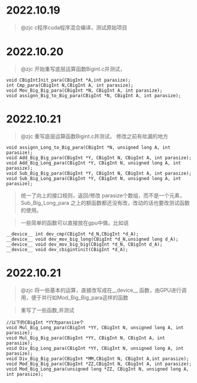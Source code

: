 # 2022.10.19
> @zjc c程序cuda程序混合编译，测试原始项目

# 2022.10.20 
> @zjc 开始重写底层运算函数Bigint.c并测试，  
```
void CBigIntInit_para(CBigInt *A,int parasize);
int Cmp_para(CBigInt N,CBigInt A, int parasize);
void Mov_Big_Big_para(CBigInt *N, CBigInt A, int parasize);
void assignn_Big_to_Big_para(CBigInt *N, CBigInt A, int parasize);
```

# 2022.10.21
> @zjc 重写底层运算函数Bigint.c并测试， 修改之前有纰漏的地方
```
void assignn_Long_to_Big_para(CBigInt *N, unsigned long A, int parasize);
void Add_Big_Big_para(CBigInt *Y, CBigInt N, CBigInt A, int parasize);
void Add_Big_Long_para(CBigInt *Y, CBigInt N, unsigned long A, int parasize);
void Sub_Big_Big_para(CBigInt *Y, CBigInt N, CBigInt A, int parasize);
void Sub_Big_Long_para(CBigInt *Y, CBigInt N, unsigned long A, int parasize);
```
> 统一了向上的接口规则，返回/修改 parasize个数组，而不是一个元素，  Sub_Big_Long_para 之上的额函数都还没有改，改动的话也要改测试函数的使用。

> 一些简单的函数可以直接放在gpu中做。比如说
```
__device__ int dev_cmp(CBigInt *d_N,CBigInt *d_A);
__device__ void dev_mov_big_long(CBigInt *d_N,unsigned long d_A);
__device__ void dev_mov_big_big(CBigInt *d_N, CBigInt d_A);
__device__ void dev_cbigintinit(CBigInt *d_A);
```


# 2022.10.21
> @zjc 将一些基本的运算，直接改写成在__device__ 函数，由GPU进行调用，便于并行如Mod_Big_Big_para这样的函数

> 重写了一些函数,并测试
```
//以下的CBigInt *YY为parasize个
void Mul_Big_Long_para(CBigInt *YY, CBigInt N, unsigned long A, int parasize);
void Mul_Big_Big_para(CBigInt *YY, CBigInt N, CBigInt A, int parasize);
void Div_Big_Long_para(CBigInt *YY, CBigInt N, unsigned long A, int parasize);
void Div_Big_Big_para(CBigInt *MM,CBigInt N, CBigInt A,int parasize);
void Mod_Big_Big_para(CBigInt *ZZ,CBigInt N, CBigInt A, int parasize);
void Mod_Big_Long_para(unsigned long *ZZ, CBigInt N, unsigned long A, int parasize);
```